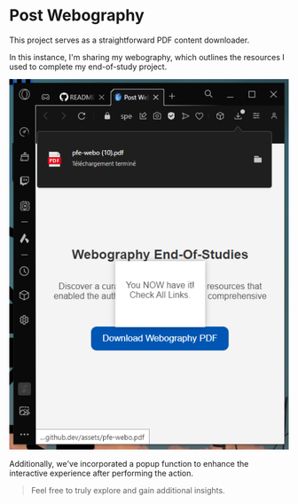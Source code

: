 # Post Webography

This project serves as a straightforward PDF content downloader. 

In this instance, I'm sharing my webography, which outlines the resources I used to complete my end-of-study project. 

![Download And See For Yourself!](assets/posted-webo.png)


Additionally, we've incorporated a popup function to enhance the interactive experience after performing the action.

> Feel free to truly explore and gain additional insights.





